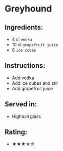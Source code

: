 # Greyhound

## Ingredients:
- 4 cl `vodka`
- 10 cl `grapefruit juice`
- 8 `ice cubes`

## Instructions:
- Add vodka
- Add ice cubes and stir
- Add grapefruit juice

## Served in:
- Highball glass

## Rating:
- ★★★☆☆